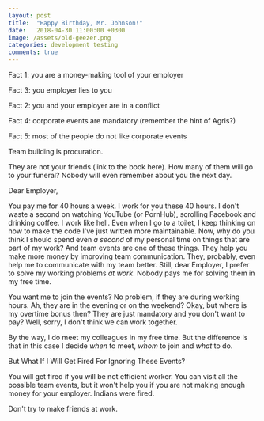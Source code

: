 ```yaml
---
layout: post
title:  "Happy Birthday, Mr. Johnson!"
date:   2018-04-30 11:00:00 +0300
image: /assets/old-geezer.png
categories: development testing
comments: true
---
```


Fact 1: you are a money-making tool of your employer

Fact 3: you employer lies to you

Fact 2: you and your employer are in a conflict

Fact 4: corporate events are mandatory (remember the hint of Agris?)

Fact 5: most of the people do not like corporate events

Team building is procuration.

They are not your friends (link to the book here). How many of them will go to your funeral? Nobody will even remember about you the next day.

Dear Employer,

You pay me for 40 hours a week. I work for you these 40 hours. I don't waste a second on watching YouTube (or PornHub), scrolling Facebook and drinking coffee. I work like hell. Even when I go to a toilet, I keep thinking on how to make the code I've just written more maintainable. Now, why do you think I should spend even _a second_ of my personal time on things that are part of my work? And team events are one of these things. They help you make more money by improving team communication. They, probably, even help me to communicate with my team better. Still, dear Employer, I prefer to solve my working problems _at work_. Nobody pays me for solving them in my free time.

You want me to join the events? No problem, if they are during working hours. Ah, they are in the evening or on the weekend? Okay, but where is my overtime bonus then? They are just mandatory and you don't want to pay? Well, sorry, I don't think we can work together.

By the way, I do meet my colleagues in my free time. But the difference is that in this case I decide _when_ to meet, _whom_ to join and _what_ to do.

But What If I Will Get Fired For Ignoring These Events?

You will get fired if you will be not efficient worker. You can visit all the possible team events, but it won't help you if you are not making enough money for your employer. Indians were fired.

Don't try to make friends at work.

